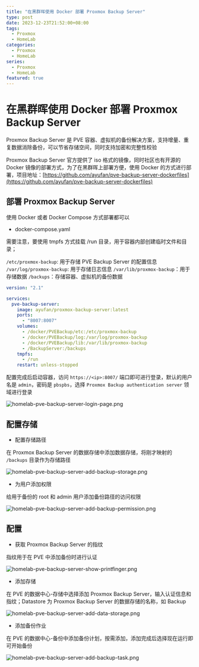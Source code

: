 ```yaml
---
title: "在黑群晖使用 Docker 部署 Proxmox Backup Server"
type: post
date: 2023-12-23T21:52:00+08:00
tags:
  - Proxmox
  - HomeLab
categories:
  - Proxmox
  - HomeLab
series:
  - Proxmox
  - HomeLab
featured: true
---
```


# 在黑群晖使用 Docker 部署 Proxmox Backup Server

Proxmox Backup Server 是 PVE 容器、虚拟机的备份解决方案，支持增量、重复数据消除备份，可以节省存储空间，同时支持加密和完整性校验

Proxmox Backup Server 官方提供了 iso 格式的镜像，同时社区也有开源的 Docker 镜像的部署方式，为了在黑群晖上部署方便，使用 Docker 的方式进行部署，项目地址：[https://github.com/ayufan/pve-backup-server-dockerfiles](https://github.com/ayufan/pve-backup-server-dockerfiles)

## 部署 Proxmox Backup Server

使用 Docker 或者 Docker Compose 方式部署都可以

- docker-compose.yaml

需要注意，要使用 tmpfs 方式挂载 /run 目录，用于容器内部创建临时文件和目录；

`/etc/proxmox-backup`: 用于存储 PVE Backup Server 的配置信息
`/var/log/proxmox-backup`: 用于存储日志信息
`/var/lib/proxmox-backup`：用于存储数据
`/backups`：存储容器、虚拟机的备份数据

```yaml
version: "2.1"

services:
  pve-backup-server:
    image: ayufan/proxmox-backup-server:latest
    ports:
      - "8007:8007"
    volumes:
      - /docker/PVEBackup/etc:/etc/proxmox-backup
      - /docker/PVEBackup/log:/var/log/proxmox-backup
      - /docker/PVEBackup/lib:/var/lib/proxmox-backup
      - /BackupServer:/backups
    tmpfs:
      - /run
    restart: unless-stopped
```

配置完成后启动容器，访问 `https://<ip>:8007/` 端口即可进行登录，默认的用户名是 `admin`，密码是 `pbspbs`，选择 `Proxmox Backup authentication server` 领域进行登录

![homelab-pve-backup-server-login-page.png](https://img.hellowood.dev/picture/homelab-pve-backup-server-login-page.png)

## 配置存储

- 配置存储路径

在 Proxmox Backup Server 的数据存储中添加数据存储，将刚才映射的 `/backups` 目录作为存储路径

![homelab-pve-backup-server-add-backup-storage.png](https://img.hellowood.dev/picture/homelab-pve-backup-server-add-backup-storage.png)

- 为用户添加权限

给用于备份的 root 和 admin 用户添加备份路径的访问权限

![homelab-pve-backup-server-add-backup-permission.png](https://img.hellowood.dev/picture/homelab-pve-backup-server-add-backup-permission.png)

## 配置

- 获取 Proxmox Backup Server 的指纹

指纹用于在 PVE 中添加备份时进行认证

![homelab-pve-backup-server-show-printfinger.png](https://img.hellowood.dev/picture/homelab-pve-backup-server-show-printfinger.png)

- 添加存储

在 PVE 的数据中心-存储中选择添加 Proxmox Backup Server，输入认证信息和指纹；Datastore 为 Proxmox Backup Server 的数据存储的名称，如 Backup

![homelab-pve-backup-server-add-data-storage.png](https://img.hellowood.dev/picture/homelab-pve-backup-server-add-data-storage.png)

- 添加备份作业

在 PVE 的数据中心-备份中添加备份计划，按需添加，添加完成后选择现在运行即可开始备份

![homelab-pve-backup-server-add-backup-task.png](https://img.hellowood.dev/picture/homelab-pve-backup-server-add-backup-task.png)
